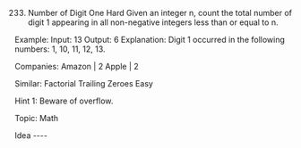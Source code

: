 233. Number of Digit One
Hard
Given an integer n, count the total number of digit 1 appearing in all non-negative integers less than or equal to n.

Example:
Input: 13
Output: 6 
Explanation: Digit 1 occurred in the following numbers: 1, 10, 11, 12, 13.

Companies: Amazon | 2 Apple | 2

Similar:
Factorial Trailing Zeroes Easy

Hint 1:
Beware of overflow.

Topic: Math

Idea ---- 
